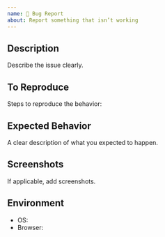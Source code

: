 ```yaml
---
name: 🐞 Bug Report
about: Report something that isn’t working
---
```


## Description
Describe the issue clearly.

## To Reproduce
Steps to reproduce the behavior:

## Expected Behavior
A clear description of what you expected to happen.

## Screenshots
If applicable, add screenshots.

## Environment
- OS:
- Browser:

